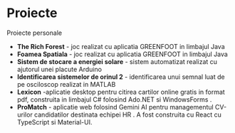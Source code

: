 # Proiecte
Proiecte personale
- **The Rich Forest** - joc realizat cu aplicatia GREENFOOT in limbajul Java
- **Foamea Spatiala** - joc realizat cu aplicatia GREENFOOT in limbajul Java
- **Sistem de stocare a energiei solare** - sistem automatizat realizat cu ajutorul unei placute Arduino
- **Identificarea sistemelor de orinul 2** - identificarea unui semnal luat de pe osciloscop realizat in MATLAB 
- **Lexicon** -aplicatie desktop pentru citirea cartilor online gratis in format pdf, construita in limbajul C# folosind Ado.NET si WindowsForms .
- **ProMatch** - aplicatie web folosind Gemini AI pentru managementul CV-urilor candidatilor destinata echipei HR . A fost construita cu React cu TypeScript si Material-UI.
